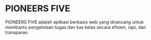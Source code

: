 # PIONEERS FIVE

PIONEERS FIVE adalah aplikasi berbasis web yang dirancang untuk membantu pengelolaan tugas dan kas kelas secara efisien, rapi, dan transparan.